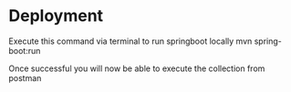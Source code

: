 # Deployment
Execute this command via terminal to run springboot locally
mvn spring-boot:run

Once successful you will now be able to execute the collection from postman